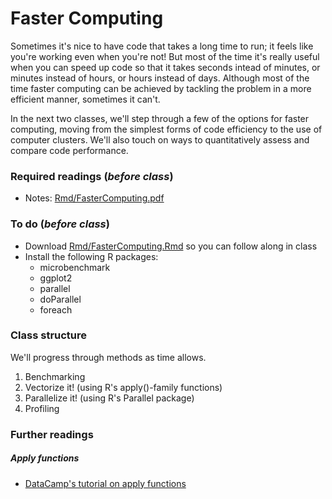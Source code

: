 # Faster Computing

Sometimes it's nice to have code that takes a long time to run; it feels like you're working even when you're not!  But most of the time it's really useful when you can speed up code so that it takes seconds intead of minutes, or minutes instead of hours, or hours instead of days.  Although most of the time faster computing can be achieved by tackling the problem in a more efficient manner, sometimes it can't.

In the next two classes, we'll step through a few of the options for faster computing, moving from the simplest forms of code efficiency to the use of computer clusters.  We'll also touch on ways to quantitatively assess and compare code performance.


### Required readings (_before class_)
- Notes: [Rmd/FasterComputing.pdf](Rmd/FasterComputing_part_1.pdf)

### To do (_before class_)
- Download [Rmd/FasterComputing.Rmd](Rmd/FasterComputing_part_1.Rmd) so you can follow along in class
- Install the following R packages:
	- microbenchmark
	- ggplot2
	- parallel
	- doParallel
	- foreach

### Class structure
We'll progress through methods as time allows.
1) Benchmarking
2) Vectorize it! (using R's apply()-family functions)
3) Parallelize it! (using R's Parallel package)
4) Profiling

### Further readings
##### Apply functions
- [DataCamp's tutorial on apply functions](https://www.datacamp.com/community/tutorials/r-tutorial-apply-family)
